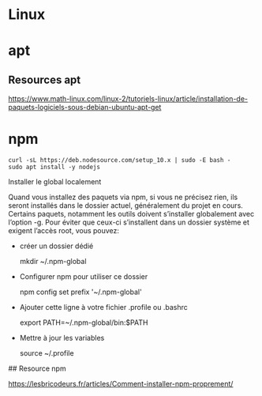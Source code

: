 # Linux

# apt

## Resources apt

https://www.math-linux.com/linux-2/tutoriels-linux/article/installation-de-paquets-logiciels-sous-debian-ubuntu-apt-get

# npm

    curl -sL https://deb.nodesource.com/setup_10.x | sudo -E bash -
    sudo apt install -y nodejs


Installer le global localement

Quand vous installez des paquets via npm, si vous ne précisez rien, ils seront installés dans le dossier actuel, généralement du projet en cours. Certains paquets, notamment les outils doivent s’installer globalement avec l’option -g. Pour éviter que ceux-ci s’installent dans un dossier système et exigent l’accès root, vous pouvez:

* créer un dossier dédié
    
    mkdir ~/.npm-global
    
* Configurer npm pour utiliser ce dossier
    
    npm config set prefix '~/.npm-global'
    
* Ajouter cette ligne à votre fichier .profile ou .bashrc
    
    export PATH=~/.npm-global/bin:$PATH

* Mettre à jour les variables

    source ~/.profile

## Resource npm

https://lesbricodeurs.fr/articles/Comment-installer-npm-proprement/